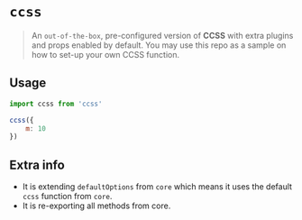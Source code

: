 # `ccss`

> An `out-of-the-box`, pre-configured version of **CCSS** with extra plugins and props
enabled by default. You may use this repo as a sample on how to set-up your own
CCSS function.

## Usage

```js
import ccss from 'ccss'

ccss({
    m: 10
})
```

## Extra info

- It is extending `defaultOptions` from `core` which means it uses the default `ccss` function from `core`.
- It is re-exporting all methods from core.